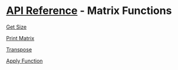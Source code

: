 # [API Reference](../API.md) - Matrix Functions

[Get Size](MatrixFunctions/GetSize.md)

[Print Matrix](MatrixFunctions/PrintMatrix.md)

[Transpose](MatrixFunctions/Transpose.md)

[Apply Function](MatrixFunctions/ApplyFunction.md)

